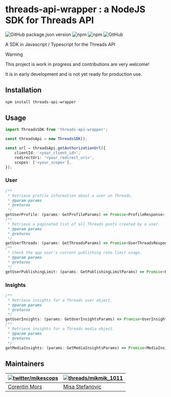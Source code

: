 # threads-api-wrapper : a NodeJS SDK for Threads API

![GitHub package.json version](https://img.shields.io/github/package-json/v/mikescops/node-threads-api)
![npm](https://img.shields.io/npm/v/threads-api-wrapper)
![npm](https://img.shields.io/npm/dw/threads-api-wrapper)
![GitHub](https://img.shields.io/github/license/mikescops/node-threads-api)

A SDK in Javascript / Typescript for the Threads API

> [!WARNING]
> This project is work in progress and contributions are very welcome!
>
> It is in early development and is not yet ready for production use.

## Installation

```bash
npm install threads-api-wrapper
```

## Usage

```typescript
import ThreadsSDK from 'threads-api-wrapper';

const threadsApi = new ThreadsSDK();

const url = threadsApi.getAuthorizationUrl({
    clientId: '<your_client_id>',
    redirectUri: '<your_redirect_uri>',
    scopes: ['<your_scope>'],
});
```

### User

```typescript
/**
 * Retrieve profile information about a user on Threads.
 * @param params
 * @returns
 */
getUserProfile: (params: GetProfileParams) => Promise<ProfileResponse>;
/**
 * Retrieve a paginated list of all Threads posts created by a user.
 * @param params
 * @returns
 */
getUserThreads: (params: GetThreadsParams) => Promise<UserThreadsResponse>;
/**
 * Check the app user's current publishing rate limit usage.
 * @param params
 * @returns
 */
getUserPublishingLimit: (params: GetPublishingLimitParams) => Promise<PublishingLimitResponse>;
```

### Insights

```typescript
/**
 * Retrieve insights for a Threads user object.
 * @param params
 * @returns
 */
getUserInsights: (params: GetUserInsightsParams) => Promise<UserInsightsResponse>;
/**
 * Retrieve insights for a Threads media object.
 * @param params
 * @returns
 */
getMediaInsights: (params: GetMediaInsightsParams) => Promise<MediaInsightsResponse>;
```

## Maintainers

| [![twitter/mikescops](https://avatars0.githubusercontent.com/u/4266283?s=100&v=4)](https://pixelswap.fr 'Personal Website') | [![threads/mikmik_1011](https://avatars.githubusercontent.com/u/40996107?s=100&v=4)](https://misa.st 'Personal Website') |
| ------- | ------- |
| [Corentin Mors](https://pixelswap.fr/) | [Misa Stefanovic](https://misa.st/) |

